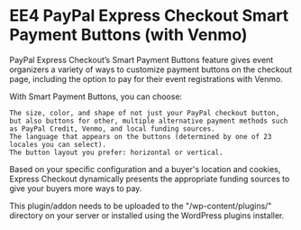 EE4 PayPal Express Checkout Smart Payment Buttons (with Venmo)
=========

PayPal Express Checkout’s Smart Payment Buttons feature gives event organizers a variety of ways to customize payment buttons on the checkout page, including the option to pay for their event registrations with Venmo.

With Smart Payment Buttons, you can choose:

    The size, color, and shape of not just your PayPal checkout button, but also buttons for other, multiple alternative payment methods such as PayPal Credit, Venmo, and local funding sources.
    The language that appears on the buttons (determined by one of 23 locales you can select).
    The button layout you prefer: horizontal or vertical.

Based on your specific configuration and a buyer's location and cookies, Express Checkout dynamically presents the appropriate funding sources to give your buyers more ways to pay.

This plugin/addon needs to be uploaded to the "/wp-content/plugins/" directory on your server or installed using the WordPress plugins installer.

